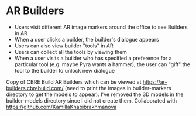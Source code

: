 # AR Builders

* Users visit different AR image markers around the office to see Builders in AR
* When a user clicks a builder, the builder's dialogue appears
* Users can also view builder "tools" in AR
* Users can collect all the tools by viewing them
* When a user visits a builder who has specified a preference for a particular tool (e.g. maybe Pyra wants a hammer), the user can "gift" the tool to the builder to unlock new dialogue


Copy of CBRE Build AR Builders which can be viewed at https://ar-builders.cbrebuild.com/ (need to print the images in builder-markers directory to get the models to appear). I've removed the 3D models in the builder-models directory since I did not create them. Collaborated with https://github.com/KamillaKhabibrakhmanova
